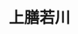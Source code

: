 ---
title: "上膳若川"
description: "上膳若川"
layout: shop
keywords:
  - 美食競賽
  - 台灣美食
  - 美食精選
datePublished: "2025-06-30"
dateModified: "2025-07-05"
city: "台北市"
district: "大安區"
address: "台北市大安區濟南路三段59-1號一樓"
phone: "0227525101"
geo: "25.040304716111656, 121.53669341616146"
google_map: "https://maps.app.goo.gl/QKQV1qp7MF8g6HjP7"
footinder: "https://footinder.com.tw/%E5%8F%B0%E5%8C%97%E5%B8%82%E5%A4%A7%E5%AE%89%E5%8D%80/133637/"
official: "https://www.facebook.com/tastychuan?mibextid=LQQJ4d"
award:
  - name: "500盤"
    year: "2024"
    entries:
      - dishes:
          - "鹽焗雞"
          - "黃金皮蛋"
          - "藤香酸湯肥牛魚"

---